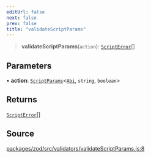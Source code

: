 ```yaml
---
editUrl: false
next: false
prev: false
title: "validateScriptParams"
---
```


> **validateScriptParams**(`action`): [`ScriptError`](/reference/errors/type-aliases/scripterror/)[]

## Parameters

• **action**: [`ScriptParams`](/reference/actions-types/type-aliases/scriptparams/)\<[`Abi`](/reference/utils/type-aliases/abi/), `string`, `boolean`\>

## Returns

[`ScriptError`](/reference/errors/type-aliases/scripterror/)[]

## Source

[packages/zod/src/validators/validateScriptParams.js:8](https://github.com/evmts/tevm-monorepo/blob/main/packages/zod/src/validators/validateScriptParams.js#L8)
